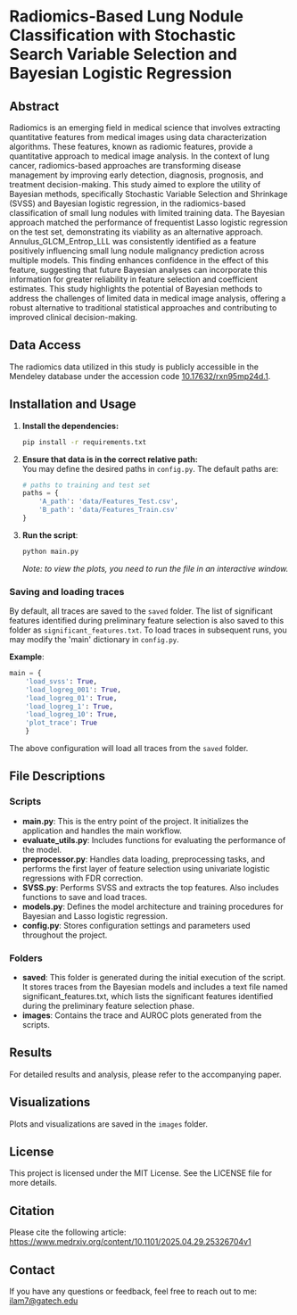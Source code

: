 # Radiomics-Based Lung Nodule Classification with Stochastic Search Variable Selection and Bayesian Logistic Regression



## Abstract
Radiomics is an emerging field in medical science that involves extracting quantitative features from medical images using data characterization algorithms. 
These features, known as radiomic features, provide a quantitative approach to medical image analysis. 
In the context of lung cancer, radiomics-based approaches are transforming disease management by improving early detection, 
diagnosis, prognosis, and treatment decision-making. 
This study aimed to explore the utility of Bayesian methods, specifically Stochastic Variable Selection and Shrinkage (SVSS) and Bayesian logistic regression, 
in the radiomics-based classification of small lung nodules with limited training data. 
The Bayesian approach matched the performance of frequentist Lasso logistic regression on the test set, 
demonstrating its viability as an alternative approach. 
Annulus\_GLCM\_Entrop\_LLL was consistently identified as a feature positively influencing small lung nodule malignancy prediction across multiple models. 
This finding enhances confidence in the effect of this feature, suggesting that future Bayesian analyses can incorporate this information for greater reliability in feature selection and coefficient estimates. 
This study highlights the potential of Bayesian methods to address the challenges of limited data in medical image analysis, 
offering a robust alternative to traditional statistical approaches and contributing to improved clinical decision-making.

## Data Access
The radiomics data utilized in this study is publicly accessible in the Mendeley database under the accession code [10.17632/rxn95mp24d.1](https://data.mendeley.com/datasets/rxn95mp24d/1).

## Installation and Usage

1. **Install the dependencies:**
    ```bash
    pip install -r requirements.txt
    ```
2. **Ensure that data is in the correct relative path:**\
You may define the desired paths in `config.py`. The default paths are:
    ```python
    # paths to training and test set
    paths = {
        'A_path': 'data/Features_Test.csv',
        'B_path': 'data/Features_Train.csv'
    }
    ```
3. **Run the script**:
    ```bash
    python main.py
    ```

    *Note: to view the plots, you need to run the file in an interactive window.*

### Saving and loading traces
By default, all traces are saved to the `saved` folder. 
The list of significant features identified during preliminary feature selection is also saved to this folder as `significant_features.txt`. To load traces in subsequent runs,
you may modify the 'main' dictionary in `config.py`.

**Example**:
```python
main = {
    'load_svss': True,
    'load_logreg_001': True,
    'load_logreg_01': True,
    'load_logreg_1': True,
    'load_logreg_10': True,
    'plot_trace': True
    }   
```
The above configuration will load all traces from the `saved` folder.

## File Descriptions

### Scripts
- **main.py**: This is the entry point of the project. It initializes the application and handles the main workflow.
- **evaluate_utils.py**: Includes functions for evaluating the performance of the model.
- **preprocessor.py**: Handles data loading, preprocessing tasks, and performs the first layer of feature selection using univariate logistic regressions with FDR correction.
- **SVSS.py**: Performs SVSS and extracts the top features. Also includes functions to save and load traces.
- **models.py**: Defines the model architecture and training procedures for Bayesian and Lasso logistic regression.
- **config.py**: Stores configuration settings and parameters used throughout the project.


### Folders
- **saved**: This folder is generated during the initial execution of the script. It stores traces from the Bayesian models and includes a text file named significant_features.txt, which lists the significant features identified during the preliminary feature selection phase.
- **images**: Contains the trace and AUROC plots generated from the scripts.

## Results
For detailed results and analysis, please refer to the accompanying paper.

## Visualizations
Plots and visualizations are saved in the `images` folder.

## License
This project is licensed under the MIT License. See the LICENSE file for more details.

## Citation
Please cite the following article: https://www.medrxiv.org/content/10.1101/2025.04.29.25326704v1

## Contact
If you have any questions or feedback, feel free to reach out to me:\
ilam7@gatech.edu